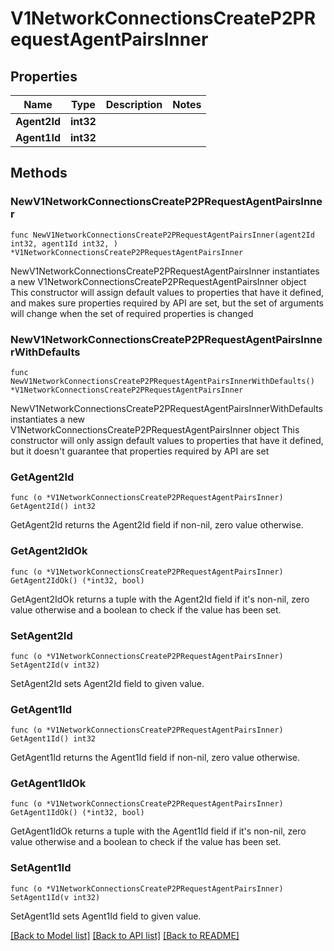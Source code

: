 # V1NetworkConnectionsCreateP2PRequestAgentPairsInner

## Properties

Name | Type | Description | Notes
------------ | ------------- | ------------- | -------------
**Agent2Id** | **int32** |  | 
**Agent1Id** | **int32** |  | 

## Methods

### NewV1NetworkConnectionsCreateP2PRequestAgentPairsInner

`func NewV1NetworkConnectionsCreateP2PRequestAgentPairsInner(agent2Id int32, agent1Id int32, ) *V1NetworkConnectionsCreateP2PRequestAgentPairsInner`

NewV1NetworkConnectionsCreateP2PRequestAgentPairsInner instantiates a new V1NetworkConnectionsCreateP2PRequestAgentPairsInner object
This constructor will assign default values to properties that have it defined,
and makes sure properties required by API are set, but the set of arguments
will change when the set of required properties is changed

### NewV1NetworkConnectionsCreateP2PRequestAgentPairsInnerWithDefaults

`func NewV1NetworkConnectionsCreateP2PRequestAgentPairsInnerWithDefaults() *V1NetworkConnectionsCreateP2PRequestAgentPairsInner`

NewV1NetworkConnectionsCreateP2PRequestAgentPairsInnerWithDefaults instantiates a new V1NetworkConnectionsCreateP2PRequestAgentPairsInner object
This constructor will only assign default values to properties that have it defined,
but it doesn't guarantee that properties required by API are set

### GetAgent2Id

`func (o *V1NetworkConnectionsCreateP2PRequestAgentPairsInner) GetAgent2Id() int32`

GetAgent2Id returns the Agent2Id field if non-nil, zero value otherwise.

### GetAgent2IdOk

`func (o *V1NetworkConnectionsCreateP2PRequestAgentPairsInner) GetAgent2IdOk() (*int32, bool)`

GetAgent2IdOk returns a tuple with the Agent2Id field if it's non-nil, zero value otherwise
and a boolean to check if the value has been set.

### SetAgent2Id

`func (o *V1NetworkConnectionsCreateP2PRequestAgentPairsInner) SetAgent2Id(v int32)`

SetAgent2Id sets Agent2Id field to given value.


### GetAgent1Id

`func (o *V1NetworkConnectionsCreateP2PRequestAgentPairsInner) GetAgent1Id() int32`

GetAgent1Id returns the Agent1Id field if non-nil, zero value otherwise.

### GetAgent1IdOk

`func (o *V1NetworkConnectionsCreateP2PRequestAgentPairsInner) GetAgent1IdOk() (*int32, bool)`

GetAgent1IdOk returns a tuple with the Agent1Id field if it's non-nil, zero value otherwise
and a boolean to check if the value has been set.

### SetAgent1Id

`func (o *V1NetworkConnectionsCreateP2PRequestAgentPairsInner) SetAgent1Id(v int32)`

SetAgent1Id sets Agent1Id field to given value.



[[Back to Model list]](../README.md#documentation-for-models) [[Back to API list]](../README.md#documentation-for-api-endpoints) [[Back to README]](../README.md)


